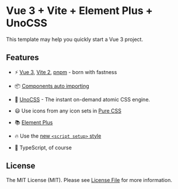 # Vue 3 + Vite + Element Plus + UnoCSS

This template may help you quickly start a Vue 3 project.

## Features

- ⚡️ [Vue 3](https://github.com/vuejs/vue-next), [Vite 2](https://github.com/vitejs/vite), [pnpm](https://pnpm.js.org/) - born with fastness


- 📦 [Components auto importing](./src/components)

- 🎨 [UnoCSS](https://github.com/antfu/unocss) - The instant on-demand atomic CSS engine.

- 😃 Use icons from any icon sets in [Pure CSS](https://github.com/antfu/unocss/tree/main/packages/preset-icons)

- 📚 [Element Plus](https://element-plus.org/)

- 🔥 Use the [new `<script setup>` style](https://github.com/vuejs/rfcs/pull/227)

- 🦾 TypeScript, of course


## License

The MIT License (MIT). Please see [License File](LICENSE) for more information.
